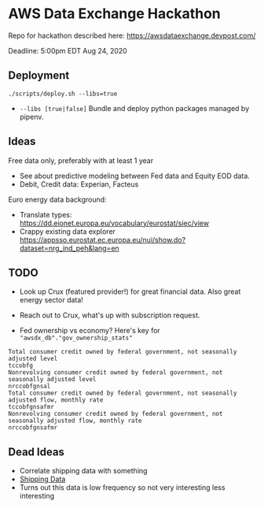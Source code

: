 

# AWS Data Exchange Hackathon 
Repo for hackathon described here:
https://awsdataexchange.devpost.com/

Deadline: 5:00pm EDT Aug 24, 2020

## Deployment 
`./scripts/deploy.sh --libs=true`
- `--libs [true|false]` Bundle and deploy python packages managed by pipenv.

## Ideas
Free data only, preferably with at least 1 year 

- See about predictive modeling between Fed data and Equity EOD data.
- Debit, Credit data: Experian, Facteus

Euro energy data background:
- Translate types: https://dd.eionet.europa.eu/vocabulary/eurostat/siec/view
- Crappy existing data explorer https://appsso.eurostat.ec.europa.eu/nui/show.do?dataset=nrg_ind_peh&lang=en

## TODO
- Look up Crux (featured provider!) for great financial data. Also great energy sector data! 
- Reach out to Crux, what's up with subscription request.

- Fed ownership vs economy? Here's key for  `"awsdx_db"."gov_ownership_stats"`
```
Total consumer credit owned by federal government, not seasonally adjusted level
tccobfg
Nonrevolving consumer credit owned by federal government, not seasonally adjusted level
nrccobfgnsal
Total consumer credit owned by federal government, not seasonally adjusted flow, monthly rate
tccobfgnsafmr
Nonrevolving consumer credit owned by federal government, not seasonally adjusted flow, monthly rate
nrccobfgnsafmr
```


## Dead Ideas
- Correlate shipping data with something
- [Shipping Data](https://aws.amazon.com/marketplace/pp/prodview-2yx6pwjzh23bo?qid=1595467629281&sr=0-10&ref_=srh_res_product_title)
- Turns out this data is low frequency so not very interesting less interesting

